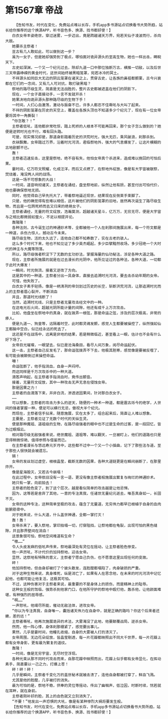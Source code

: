 # 第1567章 帝战
        【告知书友，时代在变化，免费站点难以长存，手机app多书源站点切换看书大势所趋，站长给你推荐的这个换源APP，听书音色多、换源、找书都好使！】
       白衣女帝丰姿绝世，穿过迷雾，一步迈出，竟是跨越诸天万界，宛若天仙子凌波而行，杀向大敌。
       她要杀主祭者！
       亘古有几人敢如此，可以做到这一步？
       虽为一女子，但是她却强势到了极点，哪怕面对诡异源头的至高生物，她也一样出击，睥睨天下。
       古史如深渊，一个又一个纪元过去，除却九道一口中那位独断万古，横推一切敌，以及后世三天帝露峥嵘的黄金时代，这世间始终被黑暗笼罩，宛若冰冷的冥土。
       不祥源头如同巨大无边的阴云笼罩在诸天之上，贯穿古史，让各族的鼻祖都颤栗，古今兴衰都在它们的一念间，又有几人可对抗，敢打破黑暗？
       祭地的路尽级生灵，简直是无法战胜的，整片古史都被遮盖在他们的阴影下。
       现在，一个女子直接动手，一言不发就开杀！
       她果决地向诡异源头那种路尽级的生物下手！
       一时间，人们心血激荡，激动与振奋不已，许多人都忍不住嘶吼与大叫了起来。
       不祥的阴影笼罩在历史的天空上，覆盖在各族头顶也不知道多少个纪元了，现在有一位女帝要将其中一角撕裂！
       “你怎敢？！”
       主祭者低吼，连他都非常吃惊，踏上死桥的人根本不可能再回来，那个女子怎么做到的？她便是逆转时光也不行，难有回头路。
       可是，现实情况却是，那道身影踏着历史的洪荒时光，强大无匹，乘风破浪，刹那杀到。
       衣袂飘舞，女帝踏过万界，沿着时光河流，君临祭地外，强大的气息爆发了，让这片模糊的古地剧颤不已。
       轰！
       主祭者迅速反击，这里是祭地，绝不容有失，他怕女帝真个杀进来，造成难以挽回的可怕后果。
       霎时间，亿万符文照耀，化成汪洋，而后又点燃了，在祭地外绽放，像是有大宇宙被献祭，焚烧着，淹没两人间的战场。
       这是一场不可想象的大战！
       一时间，道音响彻诸天，主祭者在诵经，盘坐祭地前，纵然让他有损，甚至付出可怕代价，他也要确保祭地无损。
       同时，他觉得自己早先托大了，带着祭地逼近现世，结果现在反倒束手束脚了。
       只是，他的确觉得有些难以相信，这片被他们的阴影笼罩的旧地，居然再次诞生了路尽级生物，而且是一位跨死桥而去又归来的绝艳女子。
       主祭者诵经，无量的符文绽放，浩瀚莫测，超越诸天星斗，亿万万，无穷无尽，便是大宇宙与之相比都微弱如萤火，不足以相提并论。
       轰隆隆！
       各种法则，古今诞生过的神通妙术等，全都被他一个人在刹那间施展出来，每一个符文都是一种道，杀伤力惊人，撼动古今未来。
       路尽级生物，活的太久远了，连他自己都不知寿数了，实在古老的骇人。
       这么多个时代下来，他也不知见证了多少英杰崛起，多少巨擘黯然收场，多少冠绝一个大时代的神主与大魔等殒落。
       所以，路尽级强者积淀下了无数的玄功妙法，掌握海量的仙功秘法，涉足各种大道之路。
       现在，主祭者所施展的就是在过去漫长的光阴中，他所见证过的各种法，各种大道，一切都于此时大爆发！
       一瞬间，时光倒流，接着又逆改了方向。
       这是其中的一种道，主祭者分出一具身体，直接去追溯时光河流，要去击杀幼年期的女帝。
       可惜，他失败了。
       白衣女子素手轻扬，像是一柄清冽的帝剑划过历史的长空，斩断洪荒河流，让那追溯时光而上的主祭者眉心裂开，不断淌血
       并且，那道时光线断了！
       当然，追溯时光线，只是主祭者无量攻击经文中的一种。
       在这电光石火间，超越光阴所能计量的间隙，他还有成千上万次攻击。
       比如，他盘坐在祭地中的真身，就在拨弄一根弦，那是命运之弦，涉及的层次极高，非常的瘆人。
       便是九道一、狗皇等，远隔着时空，此时都灵魂发颤，感觉人生都要被操控了，纵然强如仙王都脑中空白，似已经永远的死去了。
       这还是不在战场中，远离是非地的结果，若是稍微临近，甚至看上一眼，估计也不会有什么好下场了。
       女帝目光璀璨，一眼望去，似已是沧海桑田，看尽人间万象，阅尽命运起伏。
       这一击，主祭者自己反发毛了，那命运弦拨弄不下去，他极其胆寒，感觉像是要被反噬了，有可能会被颠倒过来操控命运。
       嘣！
       命运弦断了，他手指淌血，自身一声闷哼。
       而这同样是千万次攻杀中的一种大道。
       滴答声响起，在主祭者手指淌血时，竟传出颤音。
       接着，无量符文绽放，其中一种攻击无声无息在侵蚀女帝。
       那是因果之力！
       主祭者的血滴落下来，并非白流，渗透进因果间，针对那白衣女子。
       ……
       可以想象，主祭者的攻击力多么的逆天，随便的一种术一种道，都是震古烁今的绝学，人世间的强者掌握一种，便足可以横行无忌，傲视大半个纪元。
       而现在，主祭者信手拈来，随意施展，实在太多了，组合起来后，简直让人难以想象。
       主要是，主祭者见证了无数个时代的天纵生灵。
       便是那种魔祖、道祖级的生物，在路尽级强者的眼中也不过是生命的过客，是一段回忆，皆为过眼烟云。
       相对路尽级无敌强者来说，绝世魔祖、道祖等，难以翻天，一旦被盯上，他们的道路也只是显得稍微惊艳、值得参照与借鉴而已。
       在主祭者漫长与悠远寿元岁月中，这些都不过中一个又一个小插曲，记下了那些法与道，至于那些人很快就会被遗忘。
       锵！
       女帝的发丝划过虚空，根根晶莹，截断无数的因果，各种大道链更是在瞬间崩断了，在那里炸开。
       像是星海毁灭，又若古今崩塌！
       在此过程中，女帝依旧没有一言一语，更没有像主祭者般施展出繁复与绚烂的神通妙术。
       她只有一掌，向前拍去！
       主祭者的脸色变了，到了这个层次，越是看似简单的攻击越是让他忌惮。
       因为，这等若是舍弃了其他，一意的专注真我，任诸世无量纪元逝去，唯吾真身如一，长固不灭。
       女帝的这种专注，这种简单至极的攻击，蕴含了无量道，无穷伟力都早已根植于自身的血肉脏腑筋骨中。
       对于她来说，什么大道，什么盖世神通，全都一掌打灭！
       轰！轰！
       女帝杀来了，要入祭地，掌印拍塌一切，打穿阻挡，让祭地都在龟裂，出现可怕的黑色缝隙，并且那界壁间在淌血！
       这景象很可怕，祭地空间难道有生命？
       “嗷……”
       令人头皮发麻的低吼声传来，祭地最深处有灵位在摇动，让主祭者脸色惨变。
       他一声厉吼，不计代价的加持祭地，迎击女帝。
       显然，这祭地有特殊的意义，主祭者宁愿自己负伤，也不愿意这里出现任何的变故。
       砰！
       他加持祭地，但自身却被打了个披头散发，连脸膛都塌陷了，肉身破损的严重。
       对于这种生物来说，真身难死，纵是消亡了，如果有人在思念他，在未来的时光河流中记忆起他，也都可能让他复活，这极其可怕。
       不过，这种伤害对于主祭者来说，最重要的不是身体上的损伤，而是精神上的耻辱。
       这种女王般的驾临，强势杀到他家门口，在他所守护的祭地中殴打他，轰杀他，让他颜面难堪，有种强烈的屈辱感。
       “啊……”
       一声怒吼，他竭尽所能，催动无敌法体，进攻女帝。
       “你以为专注真我，自身唯一，囊括诸天伟力在自身中，就是正确的路吗？你这个后来者还嫩，差的远！”
       主祭者嘶吼，他再次施展诡异的术法，大雾淹没了此地，他要颠覆战局，逆杀女帝。
       然而，他一阵心悸，身体刹那绷紧了，感觉要出事儿。
       果然，几乎是霎时间，他瞳孔收缩，自身的大雾被人打的溃灭了。
       女帝周围，无边花朵绽放，皆晶莹剔透，每一片花瓣都映照出不同大千世界，每一片花瓣上都有女帝身影，更有最为繁复的道纹。
       轰隆！
       一时间，像是无穷宇宙，无尽时空浮现。
       各种光束从那不同时代攻击而来，自那花瓣中映照而出，花瓣上似乎都有女帝显化，在挥动素手，简直要以一己之力，打爆上苍！
       砰！砰！砰！
       几乎是瞬间，主祭者千变化万的盖世秘术就被击溃了，连他自身都被打穿了，鲜血飞溅。
       尤其是他的脸膛，几乎被打的消失。
       最为可怕的是，祭地不稳，供奉的灵位等摇动，传出了幽咽声，低泣因，时断时续，恍若就在耳畔，就在身前。
       主祭者刚补好的脸，其上的血色就又立刻消失了。
       “不要！”他发出一声恐惧的大吼，像是有某种惨烈大祸将要发生般。
       【告知书友，时代在变化，免费站点难以长存，手机app多书源站点切换看书大势所趋，站长给你推荐的这个换源APP，听书音色多、换源、找书都好使！】